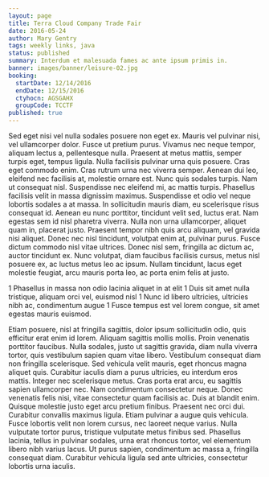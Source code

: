 ```yaml
---
layout: page
title: Terra Cloud Company Trade Fair
date: 2016-05-24
author: Mary Gentry
tags: weekly links, java
status: published
summary: Interdum et malesuada fames ac ante ipsum primis in.
banner: images/banner/leisure-02.jpg
booking:
  startDate: 12/14/2016
  endDate: 12/15/2016
  ctyhocn: AGSGAHX
  groupCode: TCCTF
published: true
---
```

Sed eget nisi vel nulla sodales posuere non eget ex. Mauris vel pulvinar nisi, vel ullamcorper dolor. Fusce ut pretium purus. Vivamus nec neque tempor, aliquam lectus a, pellentesque nulla. Praesent at metus mattis, semper turpis eget, tempus ligula. Nulla facilisis pulvinar urna quis posuere. Cras eget commodo enim. Cras rutrum urna nec viverra semper. Aenean dui leo, eleifend nec facilisis at, molestie ornare est. Nunc quis sodales turpis. Nam ut consequat nisl. Suspendisse nec eleifend mi, ac mattis turpis. Phasellus facilisis velit in massa dignissim maximus. Suspendisse et odio vel neque lobortis sodales a at massa. In sollicitudin mauris diam, eu scelerisque risus consequat id. Aenean eu nunc porttitor, tincidunt velit sed, luctus erat.
Nam egestas sem id nisl pharetra viverra. Nulla non urna ullamcorper, aliquet quam in, placerat justo. Praesent tempor nibh quis arcu aliquam, vel gravida nisi aliquet. Donec nec nisl tincidunt, volutpat enim at, pulvinar purus. Fusce dictum commodo nisl vitae ultrices. Donec nisl sem, fringilla ac dictum ac, auctor tincidunt ex. Nunc volutpat, diam faucibus facilisis cursus, metus nisl posuere ex, ac luctus metus leo ac ipsum. Nullam tincidunt, lacus eget molestie feugiat, arcu mauris porta leo, ac porta enim felis at justo.

1 Phasellus in massa non odio lacinia aliquet in at elit
1 Duis sit amet nulla tristique, aliquam orci vel, euismod nisl
1 Nunc id libero ultricies, ultricies nibh ac, condimentum augue
1 Fusce tempus est vel lorem congue, sit amet egestas mauris euismod.

Etiam posuere, nisl at fringilla sagittis, dolor ipsum sollicitudin odio, quis efficitur erat enim id lorem. Aliquam sagittis mollis mollis. Proin venenatis porttitor faucibus. Nulla sodales, justo ut sagittis gravida, diam nulla viverra tortor, quis vestibulum sapien quam vitae libero. Vestibulum consequat diam non fringilla scelerisque. Sed vehicula velit mauris, eget rhoncus magna aliquet quis. Curabitur iaculis diam a purus ultricies, eu interdum eros mattis. Integer nec scelerisque metus. Cras porta erat arcu, eu sagittis sapien ullamcorper nec. Nam condimentum consectetur neque. Donec venenatis felis nisi, vitae consectetur quam facilisis ac. Duis at blandit enim. Quisque molestie justo eget arcu pretium finibus.
Praesent nec orci dui. Curabitur convallis maximus ligula. Etiam pulvinar a augue quis vehicula. Fusce lobortis velit non lorem cursus, nec laoreet neque varius. Nulla vulputate tortor purus, tristique vulputate metus finibus sed. Phasellus lacinia, tellus in pulvinar sodales, urna erat rhoncus tortor, vel elementum libero nibh varius lacus. Ut purus sapien, condimentum ac massa a, fringilla consequat diam. Curabitur vehicula ligula sed ante ultricies, consectetur lobortis urna iaculis.

